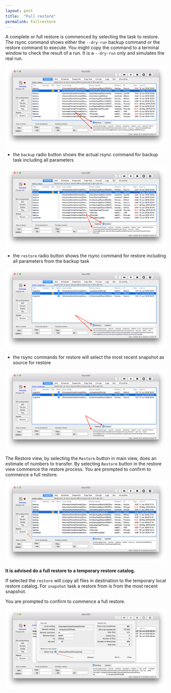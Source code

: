 ```yaml
---
layout: post
title:  "Full restore"
permalink: Fullrestore
---
```


A complete or full restore is commenced by selecting the task to restore. The rsync command shows either the `--dry-run` backup command or the restore command to execute. You might copy the command to a terminal window to check the result of a run. It is a `--dry-run` only and simulates the real run.

![](/images/RsyncOSX/master/fullrestore/backup.png)

- the `backup` radio button shows the actual rsync command for backup task including all parameters

![](/images/RsyncOSX/master/fullrestore/restore.png)

- the `restore` radio button shows the rsync command for restore including all parameters from the backup task

![](/images/RsyncOSX/master/fullrestore/backupsnap.png)

- the rsync commands for restore will select the most recent snapshot as source for restore

![](/images/RsyncOSX/master/fullrestore/restoresnap.png)

The Restore view, by selecting the `Restore` button in main view, does an estimate of numbers to transfer. By selecting `Restore` button in the restore view commence the restore process. You are prompted to confirm to commence a full restore.

![](/images/RsyncOSX/master/fullrestore/restore1.png)

**It is advised do a full restore to a temporary restore catalog.**

If selected the `restore` will copy all files in destination to the temporary local restore catalog. For `snapshot` task a restore from is from the most recent snapshot.

You are prompted to confirm to commence a full restore.

![](/images/RsyncOSX/master/fullrestore/restore2.png)
